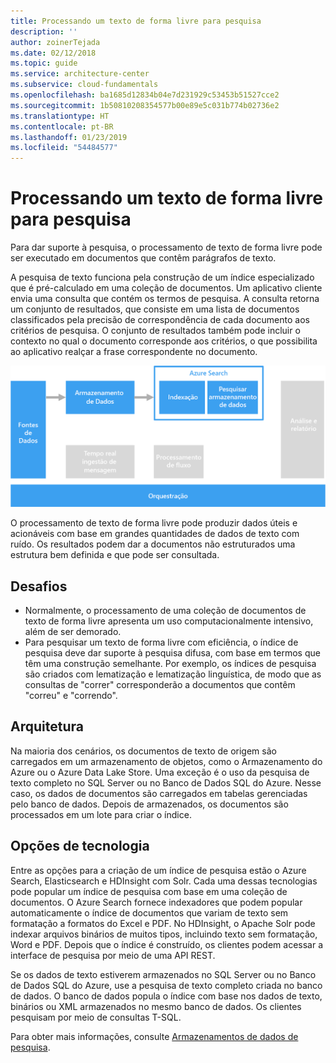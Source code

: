 ```yaml
---
title: Processando um texto de forma livre para pesquisa
description: ''
author: zoinerTejada
ms.date: 02/12/2018
ms.topic: guide
ms.service: architecture-center
ms.subservice: cloud-fundamentals
ms.openlocfilehash: ba1685d12834b04e7d231929c53453b51527cce2
ms.sourcegitcommit: 1b50810208354577b00e89e5c031b774b02736e2
ms.translationtype: HT
ms.contentlocale: pt-BR
ms.lasthandoff: 01/23/2019
ms.locfileid: "54484577"
---
```

# <a name="processing-free-form-text-for-search"></a>Processando um texto de forma livre para pesquisa

Para dar suporte à pesquisa, o processamento de texto de forma livre pode ser executado em documentos que contêm parágrafos de texto.

A pesquisa de texto funciona pela construção de um índice especializado que é pré-calculado em uma coleção de documentos. Um aplicativo cliente envia uma consulta que contém os termos de pesquisa. A consulta retorna um conjunto de resultados, que consiste em uma lista de documentos classificados pela precisão de correspondência de cada documento aos critérios de pesquisa. O conjunto de resultados também pode incluir o contexto no qual o documento corresponde aos critérios, o que possibilita ao aplicativo realçar a frase correspondente no documento.

![Diagrama de um pipeline de pesquisa](./images/search-pipeline.png)

O processamento de texto de forma livre pode produzir dados úteis e acionáveis com base em grandes quantidades de dados de texto com ruído. Os resultados podem dar a documentos não estruturados uma estrutura bem definida e que pode ser consultada.

## <a name="challenges"></a>Desafios

- Normalmente, o processamento de uma coleção de documentos de texto de forma livre apresenta um uso computacionalmente intensivo, além de ser demorado.
- Para pesquisar um texto de forma livre com eficiência, o índice de pesquisa deve dar suporte à pesquisa difusa, com base em termos que têm uma construção semelhante. Por exemplo, os índices de pesquisa são criados com lematização e lematização linguística, de modo que as consultas de "correr" corresponderão a documentos que contêm "correu" e "correndo".

## <a name="architecture"></a>Arquitetura

Na maioria dos cenários, os documentos de texto de origem são carregados em um armazenamento de objetos, como o Armazenamento do Azure ou o Azure Data Lake Store. Uma exceção é o uso da pesquisa de texto completo no SQL Server ou no Banco de Dados SQL do Azure. Nesse caso, os dados de documentos são carregados em tabelas gerenciadas pelo banco de dados. Depois de armazenados, os documentos são processados em um lote para criar o índice.

## <a name="technology-choices"></a>Opções de tecnologia

Entre as opções para a criação de um índice de pesquisa estão o Azure Search, Elasticsearch e HDInsight com Solr. Cada uma dessas tecnologias pode popular um índice de pesquisa com base em uma coleção de documentos. O Azure Search fornece indexadores que podem popular automaticamente o índice de documentos que variam de texto sem formatação a formatos do Excel e PDF. No HDInsight, o Apache Solr pode indexar arquivos binários de muitos tipos, incluindo texto sem formatação, Word e PDF. Depois que o índice é construído, os clientes podem acessar a interface de pesquisa por meio de uma API REST.

Se os dados de texto estiverem armazenados no SQL Server ou no Banco de Dados SQL do Azure, use a pesquisa de texto completo criada no banco de dados. O banco de dados popula o índice com base nos dados de texto, binários ou XML armazenados no mesmo banco de dados. Os clientes pesquisam por meio de consultas T-SQL.

Para obter mais informações, consulte [Armazenamentos de dados de pesquisa](../technology-choices/search-options.md).
